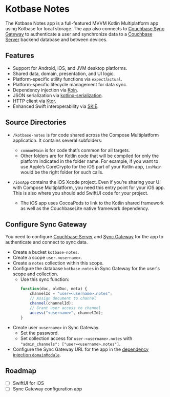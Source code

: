 # Kotbase Notes

The Kotbase Notes app is a full-featured MVVM Kotlin Multiplatform app using Kotbase for local storage. The app also
connects to [Couchbase Sync Gateway](https://www.couchbase.com/products/sync-gateway/) to authenticate a user and
synchronize data to a [Couchbase Server](https://www.couchbase.com/products/server/) backend database and between devices.

## Features

* Support for Android, iOS, and JVM desktop platforms.
* Shared data, domain, presentation, and UI logic.
* Platform-specific utility functions via `expect`/`actual`.
* Platform-specific lifecycle management for data sync.
* Dependency injection via [Koin](https://github.com/InsertKoinIO/koin).
* JSON serialization via [kotlinx-serialization](https://github.com/Kotlin/kotlinx.serialization).
* HTTP client via [Ktor](https://github.com/ktorio/ktor).
* Enhanced Swift interoperability via [SKIE](https://github.com/touchlab/SKIE).

## Source Directories

* `/kotbase-notes` is for code shared across the Compose Multiplatform application.
  It contains several subfolders:
  - `commonMain` is for code that’s common for all targets.
  - Other folders are for Kotlin code that will be compiled for only the platform indicated in the folder name.
    For example, if you want to use Apple’s CoreCrypto for the iOS part of your Kotlin app,
    `iosMain` would be the right folder for such calls.

* `/iosApp` contains the iOS Xcode project. Even if you’re sharing your UI with Compose Multiplatform, you need this
  entry point for your iOS app. This is also where you should add SwiftUI code for your project.
  - The iOS app uses CocoaPods to link to the Kotlin shared framework as well as the CouchbaseLite native framework
    dependency.

## Configure Sync Gateway

You need to configure [Couchbase Server](
https://docs.couchbase.com/server/current/getting-started/do-a-quick-install.html) and [Sync Gateway](
https://docs.couchbase.com/sync-gateway/current/get-started-install.html) for the app to authenticate and connect to
sync data.

* Create a bucket `kotbase-notes`.
* Create a scope `user-<username>`.
* Create a `notes` collection within this scope.
* Configure the database `kotbase-notes` in Sync Gateway for the user's scope and collection.
    * Use this sync function:
      ```javascript
      function(doc, oldDoc, meta) {
          channelId = "user=<username>.notes";
          // Assign document to channel
          channel(channelId);
          // Grant user access to channel
          access("<username>", channelId);
      }
      ```
* Create user `<username>` in Sync Gateway.
    * Set the password.
    * Set collection access for `user-<username>.notes` with `"admin_channels": ["user=<username>.notes"]`.
* Configure the Sync Gateway URL for the app in the [dependency injection `domainModule`](
  https://github.com/jeffdgr8/kotbase/blob/main/examples/kotbase-notes/kotbase-notes/src/commonMain/kotlin/di/DomainModule.kt).

## Roadmap

* [ ] SwiftUI for iOS
* [ ] Sync Gateway configuration app
